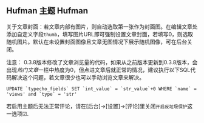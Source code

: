 Hufman 主题 Hufman
---

关于文章封面：若文章内部有图片，则自动选取第一张作为封面图。在编辑文章处添加自定义字段`thumb`，填写图片URL即可强制设置文章封面，若填写0，则选取随机图片。默认在未设置封面图像且文章无图情况下展示随机图像，可在后台关闭。

注意：
0.3.8版本修改了文章浏览量的代码，如果从之前版本更新到0.3.8版本，会出现*热门文章*一栏中热度为0，但点进文章后就正常的情况，建议执行以下SQL代码解决这个问题，若文章很少也可以手动浏览文章来解决。
```
UPDATE `typecho_fields` SET `int_value` = `str_value`+0 WHERE `name` = 'views' and `type` = 'str'
```

若启用主题后无法正常评论，请在[后台]->[设置]->[评论]里关闭`开启反垃圾保护`这一选项☑.